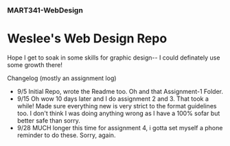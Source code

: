 ### MART341-WebDesign
# Weslee's Web Design Repo
Hope I get to soak in some skills for graphic design-- I could definately use some growth there!

Changelog (mostly an assignment log)
- 9/5 Initial Repo, wrote the Readme too. Oh and that Assignment-1 Folder.
- 9/15 Oh wow 10 days later and I do assignment 2 and 3. That took a while! Made sure everything new is very strict to the format guidelines too. I don't think I was doing anything wrong as I have a 100% sofar but better safe than sorry.
- 9/28 MUCH longer this time for assignment 4, i gotta set myself a phone reminder to do these. Sorry, again.
